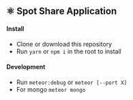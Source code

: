 ## ⚛️ Spot Share Application

#### Install
- Clone or download this repository
- Run `yarn` or `npm i` in the root to install

#### Development
- Run `meteor:debug` or `meteor [--port X]`
- For mongo `meteor mongo`
